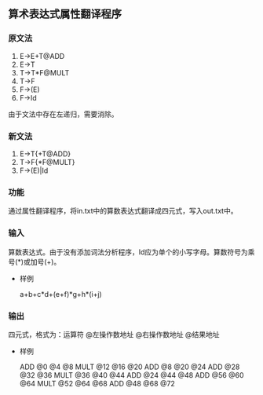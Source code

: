 ## 算术表达式属性翻译程序

### 原文法

1. E→E+T@ADD
2. E→T
3. T→T*F@MULT
4. T→F
5. F→(E)
6. F→Id

由于文法中存在左递归，需要消除。

### 新文法

1. E→T{+T@ADD}
2. T→F{*F@MULT}
3. F→(E)|Id

### 功能

通过属性翻译程序，将in.txt中的算数表达式翻译成四元式，写入out.txt中。

### 输入

算数表达式。由于没有添加词法分析程序，Id应为单个的小写字母。算数符号为乘号(*)或加号(+)。

* 样例

  a+b+c\*d+(e+f)\*g+h\*(i+j)

### 输出

四元式，格式为：运算符 @左操作数地址 @右操作数地址 @结果地址

* 样例

  ADD 	@0		@4		@8
  MULT	@12	@16	@20
  ADD 	@8		@20	@24
  ADD 	@28	@32	@36
  MULT	@36	@40	@44
  ADD 	@24	@44	@48
  ADD 	@56	@60	@64
  MULT	@52	@64	@68
  ADD 	@48	@68	@72